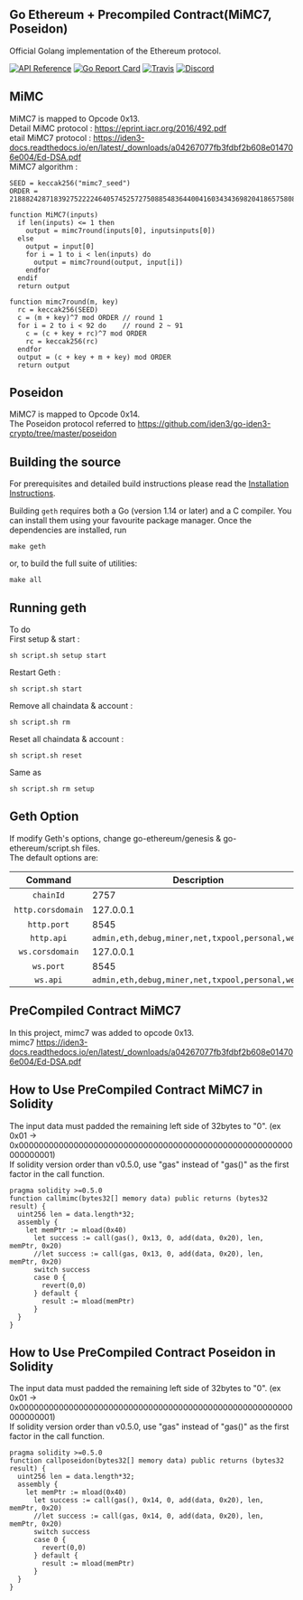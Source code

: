 ## Go Ethereum + Precompiled Contract(MiMC7, Poseidon)

Official Golang implementation of the Ethereum protocol.

[![API Reference](
https://camo.githubusercontent.com/915b7be44ada53c290eb157634330494ebe3e30a/68747470733a2f2f676f646f632e6f72672f6769746875622e636f6d2f676f6c616e672f6764646f3f7374617475732e737667
)](https://pkg.go.dev/github.com/ethereum/go-ethereum?tab=doc)
[![Go Report Card](https://goreportcard.com/badge/github.com/ethereum/go-ethereum)](https://goreportcard.com/report/github.com/ethereum/go-ethereum)
[![Travis](https://travis-ci.com/ethereum/go-ethereum.svg?branch=master)](https://travis-ci.com/ethereum/go-ethereum)
[![Discord](https://img.shields.io/badge/discord-join%20chat-blue.svg)](https://discord.gg/nthXNEv)

## MiMC
MiMC7 is mapped to Opcode 0x13.  
Detail MiMC protocol : https://eprint.iacr.org/2016/492.pdf  
etail MiMC7 protocol : https://iden3-docs.readthedocs.io/en/latest/_downloads/a04267077fb3fdbf2b608e014706e004/Ed-DSA.pdf  
MiMC7 algorithm :  
```
SEED = keccak256("mimc7_seed")
ORDER = 21888242871839275222246405745257275088548364400416034343698204186575808495617

function MiMC7(inputs)
  if len(inputs) <= 1 then
    output = mimc7round(inputs[0], inputsinputs[0])
  else
    output = input[0]
    for i = 1 to i < len(inputs) do
      output = mimc7round(output, input[i])
    endfor
  endif
  return output

function mimc7round(m, key)
  rc = keccak256(SEED)
  c = (m + key)^7 mod ORDER // round 1
  for i = 2 to i < 92 do    // round 2 ~ 91
    c = (c + key + rc)^7 mod ORDER
    rc = keccak256(rc)
  endfor
  output = (c + key + m + key) mod ORDER
  return output
```
## Poseidon
MiMC7 is mapped to Opcode 0x14.  
The Poseidon protocol referred to https://github.com/iden3/go-iden3-crypto/tree/master/poseidon  

## Building the source

For prerequisites and detailed build instructions please read the [Installation Instructions](https://geth.ethereum.org/docs/install-and-build/installing-geth).

Building `geth` requires both a Go (version 1.14 or later) and a C compiler. You can install
them using your favourite package manager. Once the dependencies are installed, run

```shell
make geth
```

or, to build the full suite of utilities:

```shell
make all
```

## Running geth

To do  
First setup & start :
```
sh script.sh setup start
```
Restart Geth :
```
sh script.sh start
```
Remove all chaindata & account :
```
sh script.sh rm
```
Reset all chaindata & account :
```
sh script.sh reset
```
Same as
```
sh script.sh rm setup
```
## Geth Option

If modify Geth's options, change go-ethereum/genesis & go-ethereum/script.sh files.  
The default options are:  

|    Command    | Description                                                                                                                                                                                                                                                                                                                                                                                                                                                                                                                                          |
| :-----------: | ---------------------------------------------------------------------------------------------------------------------------------------------------------------------------------------------------------------------------------------------------------------------------------------------------------------------------------------------------------------------------------------------------------------------------------------------------------------------------------------------------------------------------------------------------- |
|   `chainId`    | 2757  |
|   `http.corsdomain`    | 127.0.0.1  |
|   `http.port`    | 8545  |
|   `http.api`    | `admin,eth,debug,miner,net,txpool,personal,web3`  |
|   `ws.corsdomain`    | 127.0.0.1  |
|   `ws.port`    | 8545  |
|   `ws.api`    | `admin,eth,debug,miner,net,txpool,personal,web3`  |
## PreCompiled Contract MiMC7
In this project, mimc7 was added to opcode 0x13.  
mimc7 https://iden3-docs.readthedocs.io/en/latest/_downloads/a04267077fb3fdbf2b608e014706e004/Ed-DSA.pdf


## How to Use PreCompiled Contract MiMC7 in Solidity
The input data must padded the remaining left side of 32bytes to "0". (ex 0x01 -> 0x0000000000000000000000000000000000000000000000000000000000000001)  
If solidity version order than v0.5.0, use "gas" instead of "gas()" as the first factor in the call function.

```
pragma solidity >=0.5.0
function callmimc(bytes32[] memory data) public returns (bytes32 result) {
  uint256 len = data.length*32;
  assembly {
    let memPtr := mload(0x40)
      let success := call(gas(), 0x13, 0, add(data, 0x20), len, memPtr, 0x20)
      //let success := call(gas, 0x13, 0, add(data, 0x20), len, memPtr, 0x20)
      switch success
      case 0 {
        revert(0,0)
      } default {
        result := mload(memPtr)
      }
  }
}
```

## How to Use PreCompiled Contract Poseidon in Solidity
The input data must padded the remaining left side of 32bytes to "0". (ex 0x01 -> 0x0000000000000000000000000000000000000000000000000000000000000001)  
If solidity version order than v0.5.0, use "gas" instead of "gas()" as the first factor in the call function.
```
pragma solidity >=0.5.0
function callposeidon(bytes32[] memory data) public returns (bytes32 result) {
  uint256 len = data.length*32;
  assembly {
    let memPtr := mload(0x40)
      let success := call(gas(), 0x14, 0, add(data, 0x20), len, memPtr, 0x20)
      //let success := call(gas, 0x14, 0, add(data, 0x20), len, memPtr, 0x20)
      switch success
      case 0 {
        revert(0,0)
      } default {
        result := mload(memPtr)
      }
  }
}
```